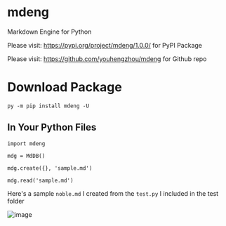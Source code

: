 # mdeng

Markdown Engine for Python

Please visit: https://pypi.org/project/mdeng/1.0.0/ for PyPI Package

Please visit: https://github.com/youhengzhou/mdeng for Github repo

# Download Package

`py -m pip install mdeng -U`

## In Your Python Files

`import mdeng`

`mdg = MdDB()`

`mdg.create({}, 'sample.md')`

`mdg.read('sample.md')`

Here's a sample `noble.md` I created from the `test.py` I included in the test folder

![image](https://github.com/youhengzhou/mdeng/assets/60205850/af2d671b-bfe8-4fc7-887c-f44f35e87124)
